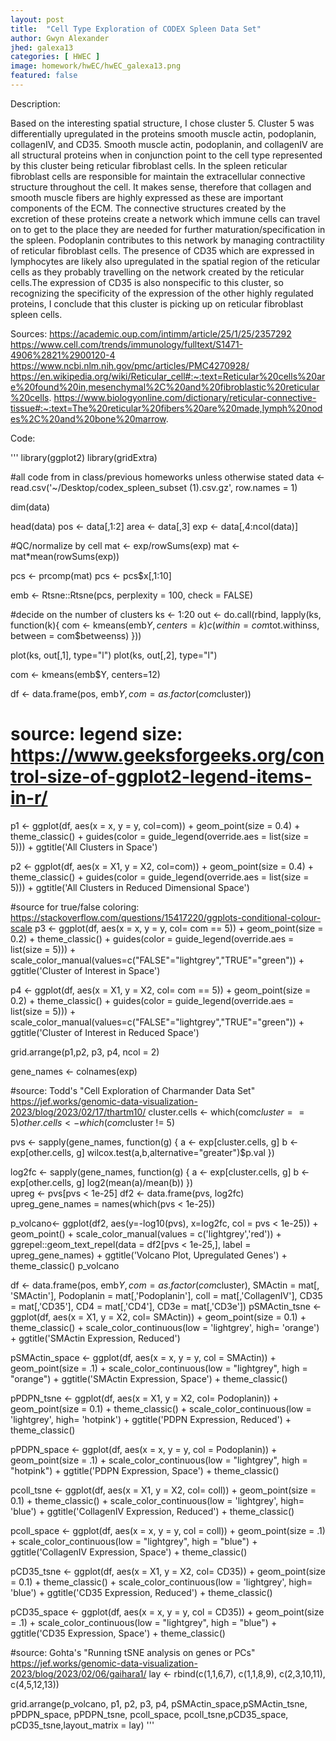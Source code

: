 ```yaml
---
layout: post
title:  "Cell Type Exploration of CODEX Spleen Data Set"
author: Gwyn Alexander
jhed: galexa13
categories: [ HWEC ]
image: homework/hwEC/hwEC_galexa13.png
featured: false
---
```


Description: 

Based on the interesting spatial structure, I chose cluster 5. Cluster 5 was differentially upregulated in the proteins smooth muscle actin, podoplanin, collagenIV, and CD35. Smooth muscle actin, podoplanin, and collagenIV are all structural proteins when in conjunction point to the cell type represented by this cluster being reticular fibroblast cells. In the spleen reticular fibroblast cells are responsible for maintain the extracellular connective structure throughout the cell. It makes sense, therefore that collagen and smooth muscle fibers are highly expressed as these are important components of the ECM. The connective structures created by the excretion of these proteins create a network which immune cells can travel on to get to the place they are needed for further maturation/specification in the spleen. Podoplanin contributes to this network by managing contractility of reticular fibroblast cells. The presence of CD35 which are expressed in lymphocytes are likely also upregulated in the spatial region of the reticular cells as they probably travelling on the network created by the reticular cells.The expression of CD35 is also nonspecific to this cluster, so recognizing the specificity of the expression of the other highly regulated proteins, I conclude that this cluster is picking up on reticular fibroblast spleen cells. 

Sources:
https://academic.oup.com/intimm/article/25/1/25/2357292
https://www.cell.com/trends/immunology/fulltext/S1471-4906%2821%2900120-4
https://www.ncbi.nlm.nih.gov/pmc/articles/PMC4270928/ 
https://en.wikipedia.org/wiki/Reticular_cell#:~:text=Reticular%20cells%20are%20found%20in,mesenchymal%2C%20and%20fibroblastic%20reticular%20cells. 
https://www.biologyonline.com/dictionary/reticular-connective-tissue#:~:text=The%20reticular%20fibers%20are%20made,lymph%20nodes%2C%20and%20bone%20marrow. 

Code: 

'''
library(ggplot2)
library(gridExtra)

#all code from in class/previous homeworks unless otherwise stated
data <- read.csv('~/Desktop/codex_spleen_subset (1).csv.gz', row.names = 1)

dim(data) 

head(data)
pos <- data[,1:2]
area <- data[,3]
exp <- data[,4:ncol(data)]

#QC/normalize by cell 
mat <- exp/rowSums(exp)
mat <- mat*mean(rowSums(exp))


pcs <- prcomp(mat)
pcs <- pcs$x[,1:10] 

emb <- Rtsne::Rtsne(pcs, perplexity = 100, check = FALSE)

#decide on the number of clusters
ks <- 1:20
out <- do.call(rbind, lapply(ks, function(k){
  com <- kmeans(emb$Y, centers=k)
  c(within = com$tot.withinss, between = com$betweenss)
}))

plot(ks, out[,1], type="l")
plot(ks, out[,2], type="l")

com <- kmeans(emb$Y, centers=12)

df <- data.frame(pos, emb$Y, com=as.factor(com$cluster))
# source: legend size: https://www.geeksforgeeks.org/control-size-of-ggplot2-legend-items-in-r/
p1 <- ggplot(df, aes(x = x, y = y, col=com)) + geom_point(size = 0.4) + 
  theme_classic() + guides(color = guide_legend(override.aes = list(size = 5))) + 
  ggtitle('All Clusters in Space')

p2 <- ggplot(df, aes(x = X1, y = X2, col=com)) + geom_point(size = 0.4) + 
  theme_classic() + guides(color = guide_legend(override.aes = list(size = 5))) + 
  ggtitle('All Clusters in Reduced Dimensional Space')

#source for true/false coloring: https://stackoverflow.com/questions/15417220/ggplots-conditional-colour-scale
p3 <- ggplot(df, aes(x = x, y = y, col= com == 5)) + geom_point(size = 0.2) + 
  theme_classic() + guides(color = guide_legend(override.aes = list(size = 5))) + 
  scale_color_manual(values=c("FALSE"="lightgrey","TRUE"="green")) + 
  ggtitle('Cluster of Interest in Space')

p4 <- ggplot(df, aes(x = X1, y = X2, col= com == 5)) + geom_point(size = 0.2) + 
  theme_classic() + guides(color = guide_legend(override.aes = list(size = 5))) + 
  scale_color_manual(values=c("FALSE"="lightgrey","TRUE"="green")) + 
  ggtitle('Cluster of Interest in Reduced Space')

grid.arrange(p1,p2, p3, p4, ncol = 2)


gene_names <- colnames(exp)

#source: Todd's "Cell Exploration of Charmander Data Set" https://jef.works/genomic-data-visualization-2023/blog/2023/02/17/thartm10/
cluster.cells <- which(com$cluster == 5)
other.cells <- which(com$cluster != 5)

pvs <- sapply(gene_names, function(g) {
  a <- exp[cluster.cells, g]
  b <- exp[other.cells, g]
  wilcox.test(a,b,alternative="greater")$p.val
}) 

log2fc <- sapply(gene_names, function(g) {
  a <- exp[cluster.cells, g]
  b <- exp[other.cells, g]
  log2(mean(a)/mean(b))
})  
upreg <- pvs[pvs < 1e-25]
df2 <- data.frame(pvs, log2fc)
upreg_gene_names = names(which(pvs < 1e-25))


p_volcano<- ggplot(df2, aes(y=-log10(pvs), x=log2fc, col = pvs < 1e-25)) + geom_point() + 
  scale_color_manual(values = c('lightgrey','red')) + 
  ggrepel::geom_text_repel(data = df2[pvs < 1e-25,], label = upreg_gene_names) + 
  ggtitle('Volcano Plot, Upregulated Genes') + theme_classic()
p_volcano

df <- data.frame(pos, emb$Y, com=as.factor(com$cluster), SMActin = mat[, 'SMActin'], Podoplanin = mat[,'Podoplanin'], coll = mat[,'CollagenIV'], CD35 = mat[,'CD35'],
                 CD4 = mat[,'CD4'], CD3e = mat[,'CD3e'])
pSMActin_tsne <- ggplot(df, aes(x = X1, y = X2, col= SMActin)) + geom_point(size = 0.1) +
  theme_classic()  + scale_color_continuous(low = 'lightgrey', high= 'orange') + 
  ggtitle('SMActin Expression, Reduced')
 

pSMActin_space <- ggplot(df, aes(x = x, y = y, col = SMActin)) + geom_point(size = .1) + 
  scale_color_continuous(low = "lightgrey", high = "orange") + 
  ggtitle('SMActin Expression, Space') + theme_classic()

  
pPDPN_tsne <- ggplot(df, aes(x = X1, y = X2, col= Podoplanin)) + geom_point(size = 0.1) +
  theme_classic()  + scale_color_continuous(low = 'lightgrey', high= 'hotpink') + 
  ggtitle('PDPN Expression, Reduced') + theme_classic()


pPDPN_space <- ggplot(df, aes(x = x, y = y, col = Podoplanin)) + geom_point(size = .1) + 
  scale_color_continuous(low = "lightgrey", high = "hotpink") + 
  ggtitle('PDPN Expression, Space') + theme_classic()

pcoll_tsne <- ggplot(df, aes(x = X1, y = X2, col= coll)) + geom_point(size = 0.1) +
  theme_classic()  + scale_color_continuous(low = 'lightgrey', high= 'blue') + 
  ggtitle('CollagenIV Expression, Reduced') + theme_classic()


pcoll_space <- ggplot(df, aes(x = x, y = y, col = coll)) + geom_point(size = .1) + 
  scale_color_continuous(low = "lightgrey", high = "blue") + 
  ggtitle('CollagenIV Expression, Space') + theme_classic()

pCD35_tsne <- ggplot(df, aes(x = X1, y = X2, col= CD35)) + geom_point(size = 0.1) +
  theme_classic()  + scale_color_continuous(low = 'lightgrey', high= 'blue') + 
  ggtitle('CD35 Expression, Reduced') + theme_classic()


pCD35_space <- ggplot(df, aes(x = x, y = y, col = CD35)) + geom_point(size = .1) + 
  scale_color_continuous(low = "lightgrey", high = "blue") + 
  ggtitle('CD35 Expression, Space') + theme_classic()

#source: Gohta's "Running tSNE analysis on genes or PCs"  https://jef.works/genomic-data-visualization-2023/blog/2023/02/06/gaihara1/
lay <- rbind(c(1,1,6,7),
             c(1,1,8,9), 
             c(2,3,10,11),
             c(4,5,12,13))


grid.arrange(p_volcano, p1, p2, p3, p4, pSMActin_space,pSMActin_tsne, 
             pPDPN_space, pPDPN_tsne, pcoll_space, pcoll_tsne,pCD35_space, pCD35_tsne,layout_matrix = lay)
'''
